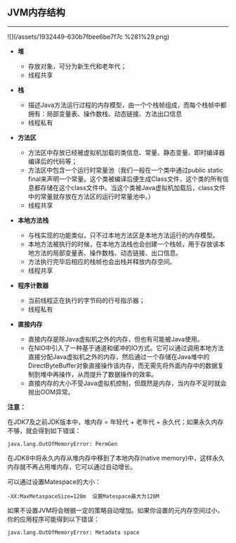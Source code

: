 ## JVM内存结构

---

![](/assets/1932449-630b7fbee6be7f7c %281%29.png)

* **堆**

  * 存放对象，可分为新生代和老年代；
  * 线程共享

* **栈**

  * 描述Java方法运行过程的内存模型，由一个个栈帧组成，而每个栈帧中都拥有：局部变量表、操作数栈、动态链接、方法出口信息
  * 线程私有

* **方法区**

  * 方法区中存放已经被虚拟机加载的类信息、常量、静态变量、即时编译器编译后的代码等；
  * 方法区中包含一个运行时常量池（我们一般在一个类中通过public static final来声明一个常量。这个类被编译后便生成Class文件，这个类的所有信息都存储在这个class文件中。当这个类被Java虚拟机加载后，class文件中的常量就存放在方法区的运行时常量池中。）
  * 线程共享

* **本地方法栈**

  * 与栈实现的功能类似，只不过本地方法区是本地方法运行的内存模型。
  * 本地方法被执行的时候，在本地方法栈也会创建一个栈帧，用于存放该本地方法的局部变量表、操作数栈、动态链接、出口信息。
  * 方法执行完毕后相应的栈帧也会出栈并释放内存空间。
  * 线程共享

* **程序计数器**

  * 当前线程正在执行的字节码的行号指示器；
  * 线程私有

* **直接内存**

  * 直接内存是除Java虚拟机之外的内存，但也有可能被Java使用。
  * 在NIO中引入了一种基于通道和缓冲的IO方式。它可以通过调用本地方法直接分配Java虚拟机之外的内存，然后通过一个存储在Java堆中的DirectByteBuffer对象直接操作该内存，而无需先将外面内存中的数据复制到堆中再操作，从而提升了数据操作的效率。
  * 直接内存的大小不受Java虚拟机控制，但既然是内存，当内存不足时就会抛出OOM异常。

**注意：**

在JDK7及之前JDK版本中，堆内存 = 年轻代 + 老年代 + 永久代；如果永久内存不够，就会得到如下错误：

```
java.lang.OutOfMemoryError: PermGen
```

在JDK8中将永久内存从堆内存中移到了本地内存\(native memory\)中，这样永久内存就不再占用堆内存，它可以通过自动增长。

可以通过设置Matespace的大小：

```
-XX:MaxMetaspaceSize=128m  设置Matespace最大为128M
```

如果不设置JVM将会根据一定的策略自动增加。如果你设置的元内存空间过小，你的应用程序可能得到以下错误：

```
java.lang.OutOfMemoryError: Metadata space
```




